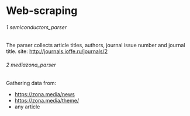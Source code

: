 # Web-scraping

###### 1 semiconductors_parser

The parser collects article titles, authors, journal issue number and journal title.
site: http://journals.ioffe.ru/journals/2

###### 2 mediazona_parser

Gathering data from:
 - https://zona.media/news
 - https://zona.media/theme/
 - any article 